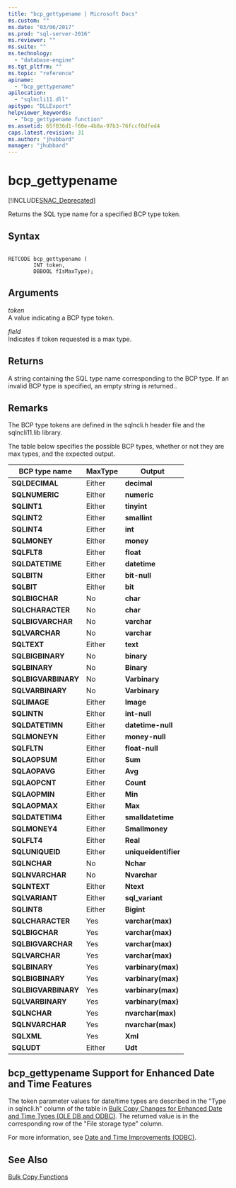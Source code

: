 ```yaml
---
title: "bcp_gettypename | Microsoft Docs"
ms.custom: ""
ms.date: "03/06/2017"
ms.prod: "sql-server-2016"
ms.reviewer: ""
ms.suite: ""
ms.technology: 
  - "database-engine"
ms.tgt_pltfrm: ""
ms.topic: "reference"
apiname: 
  - "bcp_gettypename"
apilocation: 
  - "sqlncli11.dll"
apitype: "DLLExport"
helpviewer_keywords: 
  - "bcp_gettypename function"
ms.assetid: 65f036d1-f60e-4b8a-97b3-76fccf0dfed4
caps.latest.revision: 31
ms.author: "jhubbard"
manager: "jhubbard"
---
```

# bcp_gettypename
[!INCLUDE[SNAC_Deprecated](../../a9retired/includes/snac-deprecated.md)]

  Returns the SQL type name for a specified BCP type token.  
  
## Syntax  
  
```  
  
RETCODE bcp_gettypename (  
        INT token,  
        DBBOOL fIsMaxType);  
```  
  
## Arguments  
 *token*  
 A value indicating a BCP type token.  
  
 *field*  
 Indicates if token requested is a max type.  
  
## Returns  
 A string containing the SQL type name corresponding to the BCP type. If an invalid BCP type is specified, an empty string is returned..  
  
## Remarks  
 The BCP type tokens are defined in the sqlncli.h header file and the sqlncli11.lib library.  
  
 The table below specifies the possible BCP types, whether or not they are max types, and the expected output.  
  
|BCP type name|MaxType|Output|  
|-------------------|-------------|------------|  
|**SQLDECIMAL**|Either|**decimal**|  
|**SQLNUMERIC**|Either|**numeric**|  
|**SQLINT1**|Either|**tinyint**|  
|**SQLINT2**|Either|**smallint**|  
|**SQLINT4**|Either|**int**|  
|**SQLMONEY**|Either|**money**|  
|**SQLFLT8**|Either|**float**|  
|**SQLDATETIME**|Either|**datetime**|  
|**SQLBITN**|Either|**bit-null**|  
|**SQLBIT**|Either|**bit**|  
|**SQLBIGCHAR**|No|**char**|  
|**SQLCHARACTER**|No|**char**|  
|**SQLBIGVARCHAR**|No|**varchar**|  
|**SQLVARCHAR**|No|**varchar**|  
|**SQLTEXT**|Either|**text**|  
|**SQLBIGBINARY**|No|**binary**|  
|**SQLBINARY**|No|**Binary**|  
|**SQLBIGVARBINARY**|No|**Varbinary**|  
|**SQLVARBINARY**|No|**Varbinary**|  
|**SQLIMAGE**|Either|**Image**|  
|**SQLINTN**|Either|**int-null**|  
|**SQLDATETIMN**|Either|**datetime-null**|  
|**SQLMONEYN**|Either|**money-null**|  
|**SQLFLTN**|Either|**float-null**|  
|**SQLAOPSUM**|Either|**Sum**|  
|**SQLAOPAVG**|Either|**Avg**|  
|**SQLAOPCNT**|Either|**Count**|  
|**SQLAOPMIN**|Either|**Min**|  
|**SQLAOPMAX**|Either|**Max**|  
|**SQLDATETIM4**|Either|**smalldatetime**|  
|**SQLMONEY4**|Either|**Smallmoney**|  
|**SQLFLT4**|Either|**Real**|  
|**SQLUNIQUEID**|Either|**uniqueidentifier**|  
|**SQLNCHAR**|No|**Nchar**|  
|**SQLNVARCHAR**|No|**Nvarchar**|  
|**SQLNTEXT**|Either|**Ntext**|  
|**SQLVARIANT**|Either|**sql_variant**|  
|**SQLINT8**|Either|**Bigint**|  
|**SQLCHARACTER**|Yes|**varchar(max)**|  
|**SQLBIGCHAR**|Yes|**varchar(max)**|  
|**SQLBIGVARCHAR**|Yes|**varchar(max)**|  
|**SQLVARCHAR**|Yes|**varchar(max)**|  
|**SQLBINARY**|Yes|**varbinary(max)**|  
|**SQLBIGBINARY**|Yes|**varbinary(max)**|  
|**SQLBIGVARBINARY**|Yes|**varbinary(max)**|  
|**SQLVARBINARY**|Yes|**varbinary(max)**|  
|**SQLNCHAR**|Yes|**nvarchar(max)**|  
|**SQLNVARCHAR**|Yes|**nvarchar(max)**|  
|**SQLXML**|Yes|**Xml**|  
|**SQLUDT**|Either|**Udt**|  
  
## bcp_gettypename Support for Enhanced Date and Time Features  
 The token parameter values for date/time types are described in the "Type in sqlncli.h" column of the table in [Bulk Copy Changes for Enhanced Date and Time Types &#40;OLE DB and ODBC&#41;](../../relational-databases/native-client-odbc-date-time/bulk-copy-changes-for-enhanced-date-and-time-types-ole-db-and-odbc.md). The returned value is in the corresponding row of the "File storage type" column.  
  
 For more information, see [Date and Time Improvements &#40;ODBC&#41;](../../relational-databases/native-client-odbc-date-time/date-and-time-improvements-odbc.md).  
  
## See Also  
 [Bulk Copy Functions](../../relational-databases/native-client-odbc-extensions-bulk-copy-functions/sql-server-driver-extensions-bulk-copy-functions.md)  
  
  